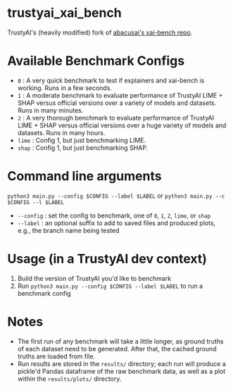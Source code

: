 # trustyai_xai_bench
TrustyAI's (heavily modified) fork of [abacusai's xai-bench repo](https://github.com/abacusai/xai-bench).

# Available Benchmark Configs
* `0` : A very quick benchmark to test if explainers and xai-bench is working. Runs in a few seconds.
* `1` : A moderate benchmark to evaluate performance of TrustyAI LIME + SHAP versus official versions over a variety of models and datasets. Runs in many minutes.
* `2` : A very thorough benchmark to evaluate performance of TrustyAI LIME + SHAP versus official versions over a huge variety of models and datasets. Runs in many hours.
* `lime` : Config 1, but just benchmarking LIME.
* `shap` : Config 1, but just benchmarking SHAP.

# Command line arguments
`python3 main.py --config $CONFIG --label $LABEL`
or
`python3 main.py --c $CONFIG --l $LABEL`

* `--config` : set the config to benchmark, one of `0`, `1`, `2`, `lime`, or `shap`
* `--label` : an optional suffix to add to saved files and produced plots, e.g., the branch name being tested

# Usage (in a TrustyAI dev context)
1) Build the version of TrustyAI you'd like to benchmark
2) Run `python3 main.py --config $CONFIG --label $LABEL` to run a benchmark config

# Notes
* The first run of any benchmark will take a little longer, as ground truths of each dataset need to be generated. After that, the cached ground truths are loaded from file.
* Run results are stored in the `results/` directory; each run will produce a pickle'd Pandas dataframe of the raw benchmark data, as well as a plot within the `results/plots/` directory.